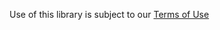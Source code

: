 Use of this library is subject to our [Terms of Use](https://zoom.us/docs/en-us/zoom_api_license_and_tou.html)